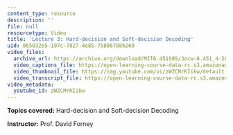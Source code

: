 ```yaml
---
content_type: resource
description: ''
file: null
resourcetype: Video
title: 'Lecture 3: Hard-decision and Soft-decision Decoding'
uid: 865032e5-197c-7827-4e85-75806788b269
video_files:
  archive_url: https://archive.org/download/MIT6.451S05/3ocw-6.451_4-261-09feb2005-220k.mp4
  video_captions_file: https://open-learning-course-data-rc.s3.amazonaws.com/6-451-principles-of-digital-communication-ii-spring-2005/6586f05a379f5942a23e379c8e41a48d_zWZCMrKIikw.vtt
  video_thumbnail_file: https://img.youtube.com/vi/zWZCMrKIikw/default.jpg
  video_transcript_file: https://open-learning-course-data-rc.s3.amazonaws.com/6-451-principles-of-digital-communication-ii-spring-2005/a5318ef5e5489f268ad8a08d31618bbe_zWZCMrKIikw.pdf
video_metadata:
  youtube_id: zWZCMrKIikw
---
```


**Topics covered:** Hard-decision and Soft-decision Decoding

**Instructor:** Prof. David Forney